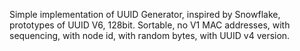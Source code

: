 Simple implementation of UUID Generator, inspired by Snowflake, prototypes of UUID V6, 128bit.
Sortable, no V1 MAC addresses, with sequencing, with node id, with random bytes, with UUID v4 version.